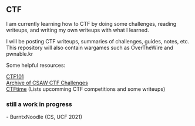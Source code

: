 ## CTF
I am currently learning how to CTF by doing some challenges, reading writeups,
and writing my own writeups with what I learned.

I will be posting CTF writeups, summaries of challenges, guides, notes, etc.
This repository will also contain wargames such as OverTheWire and pwnable.kr

Some helpful resources:

[CTF101](https://ctf101.org/)  
[Archive of CSAW CTF Challenges](https://365.csaw.io/)  
[CTFtime](https://ctftime.org/) (Lists upcomming CTF competitions and some writeups)  

### still a work in progress

\- BurntxNoodle (CS, UCF 2021)

